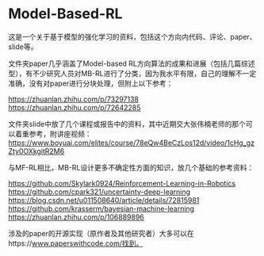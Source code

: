 # Model-Based-RL
这是一个关于基于模型的强化学习的资料，包括这个方向内代码、评论、paper、slide等。

文件夹paper几乎涵盖了Model-based RL方向算法的成果和进展（包括几篇综述型），有不少研究人员对MB-RL进行了分类，因为我水平有限，自己的理解不一定准确，没有对paper进行分块处理，但附上以下参考：

https://zhuanlan.zhihu.com/p/73297138
https://zhuanlan.zhihu.com/p/72642285


文件夹slide中放了几个课程或报告中的资料，其中近期交大张伟楠老师的那个可以着重参考，附讲座视频：
https://www.boyuai.com/elites/course/78eQw4BeCzLos12d/video/1cHg_gzZty0OXkgitR2M6


与MF-RL相比，MB-RL设计更多不确定性方面的知识，放几个基础的参考资料：

https://github.com/Skylark0924/Reinforcement-Learning-in-Robotics
https://github.com/cpark321/uncertainty-deep-learning
https://blog.csdn.net/u011508640/article/details/72815981
https://github.com/krasserm/bayesian-machine-learning
https://zhuanlan.zhihu.com/p/106889896


涉及的paper的开源实现（原作者及其他研究者）大多可以在https://www.paperswithcode.com/找到。
